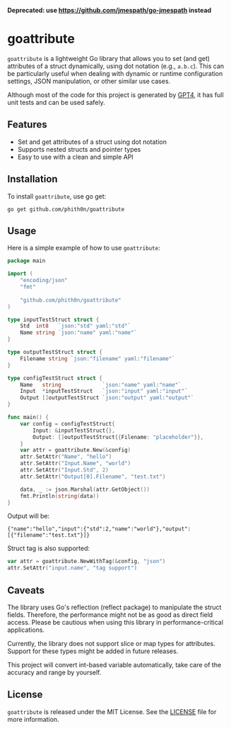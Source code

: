 **Deprecated: use <https://github.com/jmespath/go-jmespath> instead**

# goattribute

`goattribute` is a lightweight Go library that allows you to set (and get) attributes of a struct dynamically, using dot notation (e.g., `a.b.c`). This can be particularly useful when dealing with dynamic or runtime configuration settings, JSON manipulation, or other similar use cases.

Although most of the code for this project is generated by [GPT4](https://chat.openai.com/), it has full unit tests and can be used safely.

## Features

- Set and get attributes of a struct using dot notation
- Supports nested structs and pointer types
- Easy to use with a clean and simple API

## Installation

To install `goattribute`, use go get:

```shell
go get github.com/phith0n/goattribute
```

## Usage

Here is a simple example of how to use `goattribute`:

```go
package main

import (
	"encoding/json"
	"fmt"
	
	"github.com/phith0n/goattribute"
)

type inputTestStruct struct {
	Std  int8   `json:"std" yaml:"std"`
	Name string `json:"name" yaml:"name"`
}

type outputTestStruct struct {
	Filename string `json:"filename" yaml:"filename"`
}

type configTestStruct struct {
	Name   string             `json:"name" yaml:"name"`
	Input  *inputTestStruct   `json:"input" yaml:"input"`
	Output []outputTestStruct `json:"output" yaml:"output"`
}

func main() {
	var config = configTestStruct{
		Input: &inputTestStruct{},
		Output: []outputTestStruct{{Filename: "placeholder"}},
	}
	var attr = goattribute.New(&config)
	attr.SetAttr("Name", "hello")
	attr.SetAttr("Input.Name", "world")
	attr.SetAttr("Input.Std", 2)
	attr.SetAttr("Output[0].Filename", "test.txt")

	data, _ := json.Marshal(attr.GetObject())
	fmt.Println(string(data))
}
```

Output will be:

```
{"name":"hello","input":{"std":2,"name":"world"},"output":[{"filename":"test.txt"}]}
```

Struct tag is also supported:

```go
var attr = goattribute.NewWithTag(&config, "json")
attr.SetAttr("input.name", "tag support")
```

## Caveats

The library uses Go's reflection (reflect package) to manipulate the struct fields. Therefore, the performance might not be as good as direct field access. Please be cautious when using this library in performance-critical applications.

Currently, the library does not support slice or map types for attributes. Support for these types might be added in future releases.

This project will convert int-based variable automatically, take care of the accuracy and range by yourself.

## License

`goattribute` is released under the MIT License. See the [LICENSE](LICENSE) file for more information.
